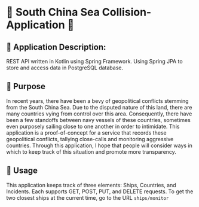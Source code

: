 # :ship: South China Sea Collision-Application :ship:
## :ocean: Application Description:
REST API written in Kotlin using Spring Framework. Using Spring JPA to store and access data in PostgreSQL database.

## :ocean: Purpose
In recent years, there have been a bevy of geopolitical conflicts stemming from the South China Sea. Due to the disputed nature of this land, there are many countries vying from control over this area. Consequently, there have been a few standoffs between navy vessels of these countries, sometimes even purposely sailing close to one another in order to intimidate. This application is a proof-of-concept for a service that records these geopolitical conflicts, tallying close-calls and monitoring aggressive countries. Through this application, I hope that people will consider ways in which to keep track of this situation and promote more transparency.

## :ocean: Usage
This application keeps track of three elements: Ships, Countries, and Incidents. Each supports GET, POST, PUT, and DELETE requests. To get the two closest ships at the current time, go to the URL `ships/monitor`
